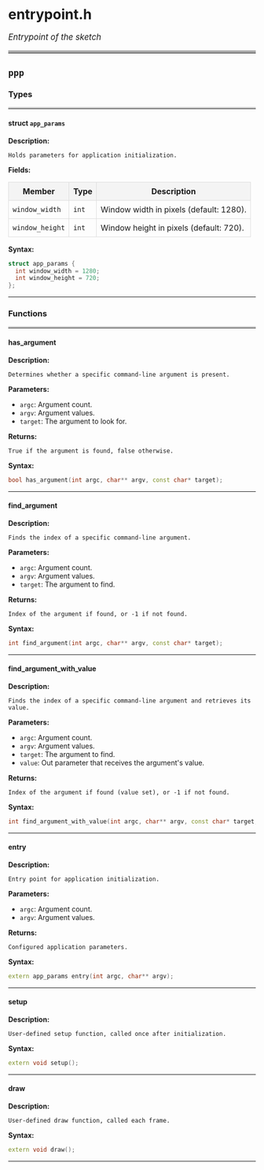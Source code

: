 # entrypoint.h

<style>
  .file-summary { font-size: 1.2em; font-style: italic; margin-bottom: 1em; }
  table { width: 100%; table-layout: fixed; border-collapse: collapse; }
  th, td { border: 1px solid #ddd; padding: 8px; word-wrap: break-word; }
  th { background-color: #f4f4f4; }
</style>

<p class="file-summary">Entrypoint of the sketch</p>

<hr style="border-top:5px solid #aaa" />

## `ppp`

### Types

<hr style="border-top:3px solid #ccc" />

#### struct `app_params`

**Description:**
```
Holds parameters for application initialization.
```

**Fields:**

| Member | Type | Description |
|---|---|---|
| `window_width` | `int` | Window width in pixels (default: 1280). |
| `window_height` | `int` | Window height in pixels (default: 720). |

**Syntax:**
```cpp
struct app_params {
  int window_width = 1280;
  int window_height = 720;
};
```

<hr style="border-top:1px solid #eee" />

### Functions
<hr style="border-top:3px solid #ccc" />

#### has_argument

**Description:**
```
Determines whether a specific command-line argument is present.
```

**Parameters:**

- `argc`: Argument count.
- `argv`: Argument values.
- `target`: The argument to look for.

**Returns:**
```
True if the argument is found, false otherwise.
```

**Syntax:**
```cpp
bool has_argument(int argc, char** argv, const char* target);
```

<hr style="border-top:1px solid #eee" />

#### find_argument

**Description:**
```
Finds the index of a specific command-line argument.
```

**Parameters:**

- `argc`: Argument count.
- `argv`: Argument values.
- `target`: The argument to find.

**Returns:**
```
Index of the argument if found, or -1 if not found.
```

**Syntax:**
```cpp
int find_argument(int argc, char** argv, const char* target);
```

<hr style="border-top:1px solid #eee" />

#### find_argument_with_value

**Description:**
```
Finds the index of a specific command-line argument and retrieves its value.
```

**Parameters:**

- `argc`: Argument count.
- `argv`: Argument values.
- `target`: The argument to find.
- `value`: Out parameter that receives the argument's value.

**Returns:**
```
Index of the argument if found (value set), or -1 if not found.
```

**Syntax:**
```cpp
int find_argument_with_value(int argc, char** argv, const char* target, const char** value);
```

<hr style="border-top:1px solid #eee" />

#### entry

**Description:**
```
Entry point for application initialization.
```

**Parameters:**

- `argc`: Argument count.
- `argv`: Argument values.

**Returns:**
```
Configured application parameters.
```

**Syntax:**
```cpp
extern app_params entry(int argc, char** argv);
```

<hr style="border-top:1px solid #eee" />

#### setup

**Description:**
```
User-defined setup function, called once after initialization.
```

**Syntax:**
```cpp
extern void setup();
```

<hr style="border-top:1px solid #eee" />

#### draw

**Description:**
```
User-defined draw function, called each frame.
```

**Syntax:**
```cpp
extern void draw();
```

<hr style="border-top:1px solid #eee" />
